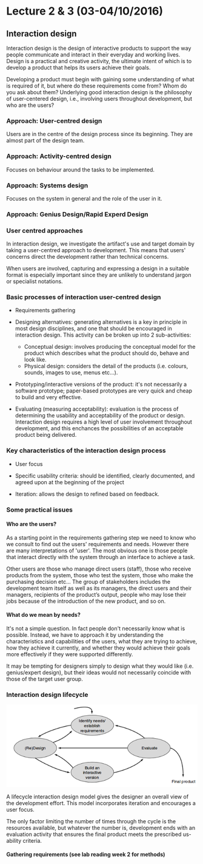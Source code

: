 # Lecture 2 & 3 (03-04/10/2016)

## Interaction design

Interaction design is the design of interactive products to support the way people communicate and interact in their everyday and working lives.
Design is a practical and creative activity, the ultimate intent of which is to develop a product that helps its users achieve their goals.

Developing a product must begin with gaining some understanding  of what is
required of it, but where do these requirements come from? Whom do you ask about them?
Underlying good interaction design is the philosophy of user-centered
design, i.e., involving users throughout development, but who are the users?

### Approach: User-centred design

Users are in the centre of the design process since its beginning. They are almost part of the design team.

### Approach: Activity-centred design

Focuses on behaviour around the tasks to be implemented.

### Approach: Systems design

Focuses on the system in general and the role of the user in it.

### Approach: Genius Design/Rapid Experd Design


### User centred approaches

In interaction design, we investigate the artifact's use and target domain by taking a user-centred approach to development. This means that users' concerns
direct the development rather than technical concerns.

When  users are  involved,  capturing  and  expressing  a  design  in  a  suitable  format  is  especially important  since  they  are  unlikely  to  understand  jargon  or  specialist  notations.

### Basic processes of interaction user-centred design

- Requirements gathering

- Designing alternatives: generating alternatives is a key in principle in most design disciplines, and one that should be encouraged in interaction design.
This activity can be broken up into 2 sub-activities:
	* Conceptual design: involves producing the conceptual model for the product which describes what the product should do, behave and look like.
	* Physical design: considers the detail of the products (i.e. colours, sounds, images to use, menus etc...).

- Prototyping/interactive versions of the product: it's not necessarily a software prototype; paper-based prototypes are very quick and cheap to build and very effective.

- Evaluating (measuring acceptability): evaluation is the process of determining the usability and acceptability of the product or design.
Interaction design requires a high level of user involvement throughout development, and this enchances the possibilities of an acceptable product being delivered.

### Key characteristics of the interaction design process

- User focus

- Specific usability criteria: should be identified, clearly documented, and agreed upon at the beginning of the project 

- Iteration: allows the design to refined based on feedback.

### Some practical issues

#### Who are the users?

As a starting point in the requirements gathering step we need to know who we consult to find out the users' requirements and needs.
However there are many interpretations of 'user'. The most obvious one is those people that interact directly with the system through an interface to achieve a task.

Other users are those who manage direct users (staff), those who receive products from the system, those who test the system, those who make the purchasing decision etc...
The group of stakeholders includes the development team itself as well as its
managers,  the  direct  users  and  their  managers,  recipients  of  the  product’s output, people who may lose their jobs because of the introduction of the new product, and so on.

#### What do we mean by needs?

It's not a simple question. In fact people don't necessarily know what is possible. Instead, we  have  to  approach  it  by  understanding  the  characteristics
and  capabilities  of  the  users,  what  they  are  trying  to  achieve,  how  they  achieve  it
currently, and whether they would achieve their goals more effectively if they were supported differently.

It may be tempting for designers simply to design what they would like (i.e. genius/expert design), but their ideas would not necessarily coincide with those of the target user group.

### Interaction design lifecycle

![Interaction design lifecycle](https://github.com/UoBCS/3rd-year/blob/master/hci/lecture-notes/assets/lecture2-3-interaction-design-model.png)

A lifecycle interaction design model gives the designer an overall view of the development effort.
This model incorporates iteration and encourages a user focus.

The  only  factor  limiting  the  number  of  times  through
the cycle is the resources available, but whatever the number is, development ends
with an evaluation activity that ensures the final product meets the prescribed us-
ability criteria.

#### Gathering requirements (see lab reading week 2 for methods)
